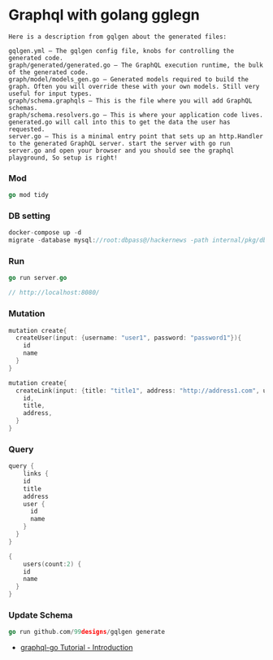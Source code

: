 # Graphql with golang gglegn

```
Here is a description from gqlgen about the generated files:

gqlgen.yml — The gqlgen config file, knobs for controlling the generated code.
graph/generated/generated.go — The GraphQL execution runtime, the bulk of the generated code.
graph/model/models_gen.go — Generated models required to build the graph. Often you will override these with your own models. Still very useful for input types.
graph/schema.graphqls — This is the file where you will add GraphQL schemas.
graph/schema.resolvers.go — This is where your application code lives. generated.go will call into this to get the data the user has requested.
server.go — This is a minimal entry point that sets up an http.Handler to the generated GraphQL server. start the server with go run server.go and open your browser and you should see the graphql playground, So setup is right!
```

### Mod

```go
go mod tidy
```

###  DB setting

```go
docker-compose up -d
migrate -database mysql://root:dbpass@/hackernews -path internal/pkg/db/migrations/mysql up
```

### Run

```go
go run server.go

// http://localhost:8080/
```

###  Mutation

```go
mutation create{
  createUser(input: {username: "user1", password: "password1"}){
    id
    name
  }
}

mutation create{
  createLink(input: {title: "title1", address: "http://address1.com", userid: "1"}){
    id,
    title,
    address,
  }
}
```

###  Query

```go
query {
	links {
    id
    title
    address
    user {
      id
      name
    }
  }
}

{
	users(count:2) {
    id
    name
  }
}
```

### Update Schema

```go
go run github.com/99designs/gqlgen generate
```

* [graphql-go Tutorial - Introduction](https://www.howtographql.com/graphql-go/0-introduction/)

